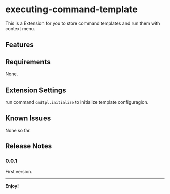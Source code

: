 # executing-command-template 

This is a Extension for you to store command templates and run them with context menu.

## Features


## Requirements

None.

## Extension Settings

run command `cmdtpl.initialize` to initialize template configuragion.


## Known Issues

None so far.

## Release Notes

### 0.0.1

First version.

-----------------------------------------------------------------------------------------------------------



**Enjoy!**
